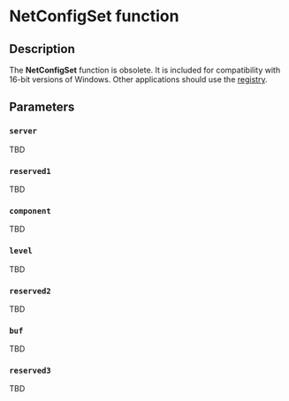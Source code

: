 # NetConfigSet function

## Description

The
**NetConfigSet** function is obsolete. It is included for compatibility with 16-bit versions of Windows. Other applications should use the
[registry](https://learn.microsoft.com/windows/desktop/SysInfo/registry).

## Parameters

### `server`

TBD

### `reserved1`

TBD

### `component`

TBD

### `level`

TBD

### `reserved2`

TBD

### `buf`

TBD

### `reserved3`

TBD